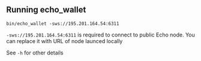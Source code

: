 ## Running echo_wallet

`bin/echo_wallet -sws://195.201.164.54:6311`

`-sws://195.201.164.54:6311` is required to connect to public Echo node. You can replace it with URL of node launced locally

See `-h` for other details
